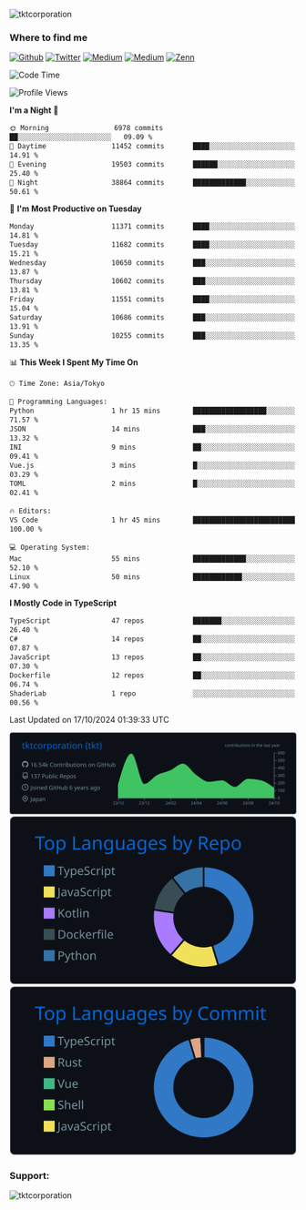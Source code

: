 <p align="left"> <img src="https://komarev.com/ghpvc/?username=tktcorporation&label=Profile%20views&color=0e75b6&style=flat" alt="tktcorporation" /> </p>

<h3>Where to find me</h3>
<p>
<a href="https://github.com/tktcorporation" target="_blank"><img alt="Github" src="https://img.shields.io/badge/GitHub-%2312100E.svg?&style=for-the-badge&logo=Github&logoColor=white" /></a>
<a href="https://twitter.com/tktcorporation" target="_blank"><img alt="Twitter" src="https://img.shields.io/badge/twitter-%231DA1F2.svg?&style=for-the-badge&logo=twitter&logoColor=white" /></a>
<a href="https://www.linkedin.com/in/tktcorporation" target="_blank"><img alt="Medium" src="https://img.shields.io/badge/linkdin-0a66c2.svg?&style=for-the-badge&logo=linkedin&logoColor=white" /></a>
<a href="https://qiita.com/tktcorporation" target="_blank"><img alt="Medium" src="https://img.shields.io/badge/qiita-55C500.svg?&style=for-the-badge&logo=qiita&logoColor=white" /></a>
<a href="https://zenn.dev/tktcorporation" target="_blank"><img alt="Zenn" src="https://img.shields.io/badge/Zenn-3EA8FF.svg?&style=for-the-badge&logo=Zenn&logoColor=white" /></a>
</p>
  
<!--START_SECTION:waka-->
![Code Time](http://img.shields.io/badge/Code%20Time-1%2C789%20hrs%2031%20mins-blue)

![Profile Views](http://img.shields.io/badge/Profile%20Views-0-blue)

**I'm a Night 🦉** 

```text
🌞 Morning                6978 commits        ██░░░░░░░░░░░░░░░░░░░░░░░   09.09 % 
🌆 Daytime                11452 commits       ████░░░░░░░░░░░░░░░░░░░░░   14.91 % 
🌃 Evening                19503 commits       ██████░░░░░░░░░░░░░░░░░░░   25.40 % 
🌙 Night                  38864 commits       █████████████░░░░░░░░░░░░   50.61 % 
```
📅 **I'm Most Productive on Tuesday** 

```text
Monday                   11371 commits       ████░░░░░░░░░░░░░░░░░░░░░   14.81 % 
Tuesday                  11682 commits       ████░░░░░░░░░░░░░░░░░░░░░   15.21 % 
Wednesday                10650 commits       ███░░░░░░░░░░░░░░░░░░░░░░   13.87 % 
Thursday                 10602 commits       ███░░░░░░░░░░░░░░░░░░░░░░   13.81 % 
Friday                   11551 commits       ████░░░░░░░░░░░░░░░░░░░░░   15.04 % 
Saturday                 10686 commits       ███░░░░░░░░░░░░░░░░░░░░░░   13.91 % 
Sunday                   10255 commits       ███░░░░░░░░░░░░░░░░░░░░░░   13.35 % 
```


📊 **This Week I Spent My Time On** 

```text
🕑︎ Time Zone: Asia/Tokyo

💬 Programming Languages: 
Python                   1 hr 15 mins        ██████████████████░░░░░░░   71.57 % 
JSON                     14 mins             ███░░░░░░░░░░░░░░░░░░░░░░   13.32 % 
INI                      9 mins              ██░░░░░░░░░░░░░░░░░░░░░░░   09.41 % 
Vue.js                   3 mins              █░░░░░░░░░░░░░░░░░░░░░░░░   03.29 % 
TOML                     2 mins              █░░░░░░░░░░░░░░░░░░░░░░░░   02.41 % 

🔥 Editors: 
VS Code                  1 hr 45 mins        █████████████████████████   100.00 % 

💻 Operating System: 
Mac                      55 mins             █████████████░░░░░░░░░░░░   52.10 % 
Linux                    50 mins             ████████████░░░░░░░░░░░░░   47.90 % 
```

**I Mostly Code in TypeScript** 

```text
TypeScript               47 repos            ███████░░░░░░░░░░░░░░░░░░   26.40 % 
C#                       14 repos            ██░░░░░░░░░░░░░░░░░░░░░░░   07.87 % 
JavaScript               13 repos            ██░░░░░░░░░░░░░░░░░░░░░░░   07.30 % 
Dockerfile               12 repos            ██░░░░░░░░░░░░░░░░░░░░░░░   06.74 % 
ShaderLab                1 repo              ░░░░░░░░░░░░░░░░░░░░░░░░░   00.56 % 
```




 Last Updated on 17/10/2024 01:39:33 UTC
<!--END_SECTION:waka-->

[![](https://raw.githubusercontent.com/tktcorporation/tktcorporation/master/profile-summary-card-output/github_dark/0-profile-details.svg)](https://github.com/vn7n24fzkq/github-profile-summary-cards)
[![](https://raw.githubusercontent.com/tktcorporation/tktcorporation/master/profile-summary-card-output/github_dark/1-repos-per-language.svg)](https://github.com/vn7n24fzkq/github-profile-summary-cards) [![](https://raw.githubusercontent.com/tktcorporation/tktcorporation/master/profile-summary-card-output/github_dark/2-most-commit-language.svg)](https://github.com/vn7n24fzkq/github-profile-summary-cards)

<h3 align="left">Support:</h3>
<p><a href="https://www.buymeacoffee.com/tktcorporation"> <img align="left" src="https://cdn.buymeacoffee.com/buttons/v2/default-yellow.png" height="50" width="210" alt="tktcorporation" /></a></p><br><br>
